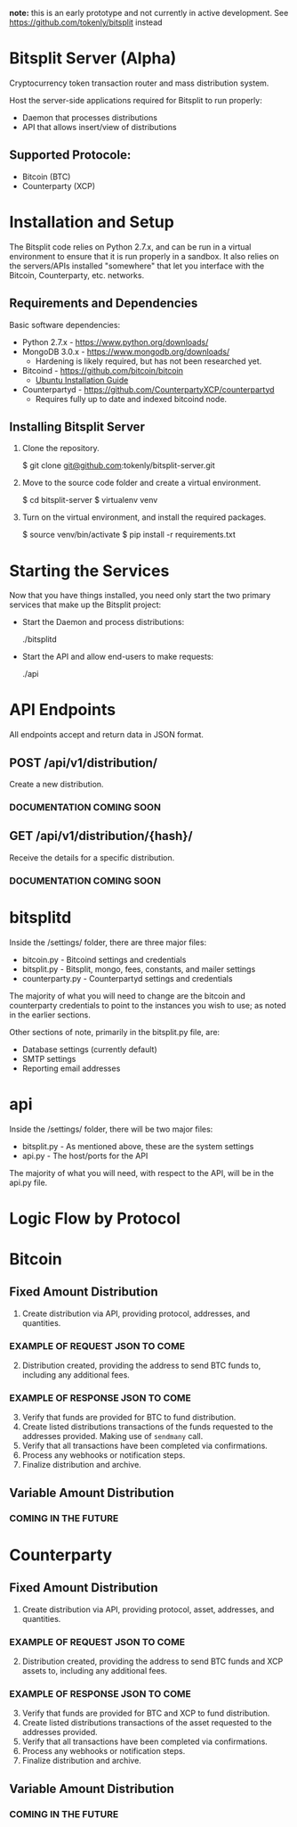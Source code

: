 
**note:** this is an early prototype and not currently in active development. See https://github.com/tokenly/bitsplit instead

# Bitsplit Server (Alpha)

Cryptocurrency token transaction router and mass distribution system.

Host the server-side applications required for Bitsplit to run properly:
* Daemon that processes distributions
* API that allows insert/view of distributions

## Supported Protocole:
* Bitcoin (BTC)
* Counterparty (XCP)


# Installation and Setup
The Bitsplit code relies on Python 2.7.x, and can be run in a virtual
environment to ensure that it is run properly in a sandbox.  It also
relies on the servers/APIs installed "somewhere" that let you interface
with the Bitcoin, Counterparty, etc. networks.

## Requirements and Dependencies
Basic software dependencies:

* Python 2.7.x - https://www.python.org/downloads/
* MongoDB 3.0.x - https://www.mongodb.org/downloads/
    * Hardening is likely required, but has not been researched yet.
* Bitcoind - https://github.com/bitcoin/bitcoin
    * [Ubuntu Installation Guide](http://virtuedev.com/bitcoin/guide-to-compile-install-bitcoind-on-ubuntu-12-04-using-virtualbox/)
* Counterpartyd - https://github.com/CounterpartyXCP/counterpartyd
    * Requires fully up to date and indexed bitcoind node.


## Installing Bitsplit Server
1. Clone the repository.

    $ git clone git@github.com:tokenly/bitsplit-server.git

2. Move to the source code folder and create a virtual environment.

    $ cd bitsplit-server
    $ virtualenv venv

3. Turn on the virtual environment, and install the required packages.

    $ source venv/bin/activate
    $ pip install -r requirements.txt

# Starting the Services
Now that you have things installed, you need only start the two primary
services that make up the Bitsplit project:

* Start the Daemon and process distributions:

    ./bitsplitd

* Start the API and allow end-users to make requests:

    ./api


# API Endpoints
All endpoints accept and return data in JSON format.

## POST /api/v1/distribution/
Create a new distribution.
### DOCUMENTATION COMING SOON

## GET /api/v1/distribution/{hash}/
Receive the details for a specific distribution.
### DOCUMENTATION COMING SOON

# bitsplitd
Inside the /settings/ folder, there are three major files:

- bitcoin.py - Bitcoind settings and credentials
- bitsplit.py - Bitsplit, mongo, fees, constants, and mailer settings
- counterparty.py - Counterpartyd settings and credentials

The majority of what you will need to change are the bitcoin and
counterparty credentials to point to the instances you wish to use; as
noted in the earlier sections.

Other sections of note, primarily in the bitsplit.py file, are:

- Database settings (currently default)
- SMTP settings
- Reporting email addresses

# api
Inside the /settings/ folder, there will be two major files:

- bitsplit.py - As mentioned above, these are the system settings
- api.py - The host/ports for the API

The majority of what you will need, with respect to the API, will be in
the api.py file.

# Logic Flow by Protocol
# Bitcoin
## Fixed Amount Distribution
1. Create distribution via API, providing protocol, addresses, and
   quantities.
### EXAMPLE OF REQUEST JSON TO COME
2. Distribution created, providing the address to send BTC funds to,
   including any additional fees.
### EXAMPLE OF RESPONSE JSON TO COME
3. Verify that funds are provided for BTC to fund distribution.
4. Create listed distributions transactions of the funds requested to
   the addresses provided. Making use of `sendmany` call.
5. Verify that all transactions have been completed via confirmations.
6. Process any webhooks or notification steps.
7. Finalize distribution and archive.

## Variable Amount Distribution
### COMING IN THE FUTURE


# Counterparty
## Fixed Amount Distribution
1. Create distribution via API, providing protocol, asset, addresses,
   and quantities.
### EXAMPLE OF REQUEST JSON TO COME
2. Distribution created, providing the address to send BTC funds and XCP
   assets to, including any additional fees.
### EXAMPLE OF RESPONSE JSON TO COME
3. Verify that funds are provided for BTC and XCP to fund distribution.
4. Create listed distributions transactions of the asset requested to
   the addresses provided.
5. Verify that all transactions have been completed via confirmations.
6. Process any webhooks or notification steps.
7. Finalize distribution and archive.

## Variable Amount Distribution
### COMING IN THE FUTURE
